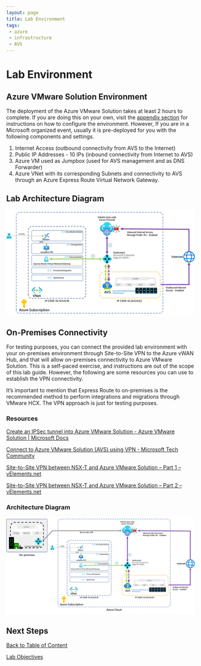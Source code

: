 ```yaml
---
layout: page
title: Lab Environment
tags: 
 - azure
 - infrastructure
 - AVS
---
```


# Lab Environment

## Azure VMware Solution Environment

The deployment of the Azure VMware Solution takes at least 2 hours to complete.
If you are doing this on your own, visit the [appendix section](appendixes.md)
for instructions on how to configure the environment. However, If you are
in a Microsoft organized event, usually it is pre-deployed for you with the
following components and settings.

1. Internet Access (outbound connectivity from AVS to the Internet)
2. Public IP Addresses - 10 IPs (inbound connectivity from Internet to AVS)
3. Azure VM used as Jumpbox (used for AVS management and as DNS Forwarder)
4. Azure VNet with its corresponding Subnets and connectivity to AVS through an
   Azure Express Route Virtual Network Gateway.

## Lab Architecture Diagram

![lab-architecture-diagram](media/lab-environment/lab-architecture-diagram.png)

## On-Premises Connectivity

For testing purposes, you can connect the provided lab environment with your
on-premises environment through Site-to-Site VPN to the Azure vWAN Hub, and that
will allow on-premises connectivity to Azure VMware Solution. This is a
self-paced exercise, and instructions are out of the scope of this lab guide.
However, the following are some resources you can use to establish the VPN
connectivity.

It’s important to mention that Express Route to on-premises is the recommended
method to perform integrations and migrations through VMware HCX. The VPN
approach is just for testing purposes.

### Resources

[Create an IPSec tunnel into Azure VMware Solution - Azure VMware Solution \|
Microsoft
Docs](https://docs.microsoft.com/en-us/azure/azure-vmware/create-ipsec-tunnel)

[Connect to Azure VMware Solution (AVS) using VPN - Microsoft Tech
Community](https://techcommunity.microsoft.com/t5/azure-migration/connect-to-azure-vmware-solution-avs-using-vpn/ba-p/1670603)

[Site-to-Site VPN between NSX-T and Azure VMware Solution – Part 1 –
vElements.net](http://www.velements.net/2021/01/21/site-to-site-vpn-between-nsx-t-and-azure-vmware-solution-part-1/)

[Site-to-Site VPN between NSX-T and Azure VMware Solution – Part 2 –
vElements.net](http://www.velements.net/2021/02/12/site-to-site-vpn-between-nsx-t-and-azure-vmware-solution-part-2/)

### Architecture Diagram

![on-premises-connectivity](media/lab-environment/on-premises-connectivity.png)

## Next Steps

[Back to Table of Content](toc.md#table-of-contents)

[Lab Objectives](lab-objectives.md)